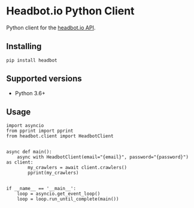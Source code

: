 # Headbot.io Python Client

Python client for the [headbot.io API](http://headbot.io/api/).

## Installing
```
pip install headbot
```

## Supported versions
* Python 3.6+

## Usage
```
import asyncio
from pprint import pprint
from headbot.client import HeadbotClient


async def main():
    async with HeadbotClient(email="{email}", password="{password}") as client:
        my_crawlers = await client.crawlers()
        pprint(my_crawlers)


if __name__ == '__main__':
    loop = asyncio.get_event_loop()
    loop = loop.run_until_complete(main())

```

